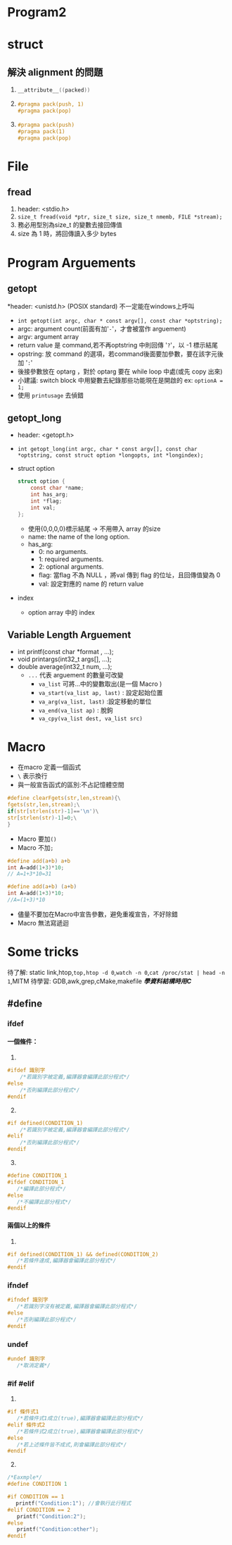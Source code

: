 # Program2

# struct

## 解決 alignment 的問題

1. ```c
   __attribute__((packed))
   ```

2. ```c
   #pragma pack(push, 1)
   #pragma pack(pop)
   ```

3. ```c
   #pragma pack(push)
   #pragma pack(1)
   #pragma pack(pop)
   ```

# File

## fread

1. header: <stdio.h>
2. `size_t fread(void *ptr, size_t size, size_t nmemb, FILE *stream);`
3. 務必用型別為size_t 的變數去接回傳值
4. size 為 1 時，將回傳讀入多少 bytes

# Program Arguements

## getopt

*header: <unistd.h> (POSIX standard) 不一定能在windows上呼叫

* `int getopt(int argc, char * const argv[], const char *optstring);`
* argc: argument count(前面有加'`-`'，才會被當作 arguement)
* argv: argument array
* return value 是 command,若不再optstring 中則回傳 '`?`'，以 -1 標示結尾
* opstring: 放 command 的選項，若command後面要加參數，要在該字元後加 '`:`'
* 後接參數放在 optarg ，對於 optarg 要在 while loop 中處(或先 copy 出來)
* 小建議: switch block 中用變數去紀錄那些功能現在是開啟的 ex: `optionA = 1;`
* 使用 `printusage` 去偵錯

## getopt_long

* header: <getopt.h> 

* `int getopt_long(int argc, char * const argv[], const char *optstring, const struct option *longopts, int *longindex);`

* struct option

  ```c
  struct option {
      const char *name;
      int has_arg;
      int *flag;
      int val;
  };
  ```

  * 使用{0,0,0,0}標示結尾 -> 不用帶入 array 的size
  * name: the name of the long option.
  * has_arg:
    * 0: no arguments.
    * 1: required arguments.
    * 2: optional arguments.
    * flag: 當flag 不為 NULL ，將val 傳到 flag 的位址，且回傳值變為 0
    * val: 設定對應的 name 的 return value

* index

  * option array 中的 index

## Variable Length Arguement

* int printf(const char *format , ...);
* void printargs(int32_t args[], ...);
* double average(int32_t num, ...);
  * `...` 代表 arguement 的數量可改變
    * `va_list` 可將...中的變數取出(是一個 Macro )
    * `va_start(va_list ap, last)` : 設定起始位置
    * `va_arg(va_list, last)` :設定移動的單位
    * `va_end(va_list ap)` : 脫鉤
    * `va_cpy(va_list dest, va_list src)`

# Macro

* 在macro 定義一個函式
* `\` 表示換行
* 與一般宣告函式的區別:不占記憶體空間

```c
#define clearFgets(str,len,stream){\
fgets(str,len,stream);\
if(str[strlen(str)-1]=='\n')\
str[strlen(str)-1]=0;\
}
```

* Macro 要加`()`
* Macro 不加`;`

```c
#define add(a+b) a+b
int A=add(1+3)*10;
// A=1+3*10=31
```

```c
#define add(a+b) (a+b)
int A=add(1+3)*10;
//A=(1+3)*10
```

* 儘量不要加在Macro中宣告參數，避免重複宣告，不好除錯
* Macro 無法寫遞迴

# Some tricks

待了解: static link,htop,`top,htop -d 0`,`watch -n 0`,`cat /proc/stat | head -n 1`,MITM
待學習: GDB,awk,grep,cMake,makefile
***學資料結構時用C***

## #define

### ifdef

#### 一個條件：

1. 

```c
#ifdef 識別字
    /*若識別字被定義,編譯器會編譯此部分程式*/
#else
    /*否則編譯此部分程式*/
#endif
```

2. 

```c
#if defined(CONDITION_1)
    /*若識別字被定義,編譯器會編譯此部分程式*/
#elif
    /*否則編譯此部分程式*/
#endif
```

3. 

```c
#define CONDITION_1
#ifdef CONDITION_1
   /*編譯此部分程式*/
#else
   /*不編譯此部分程式*/
#endif
```

#### 兩個以上的條件

1. 

```c
#if defined(CONDITION_1) && defined(CONDITION_2)
   /*若條件達成,編譯器會編譯此部分程式*/
#endif
```

### ifndef 

```c
#ifndef 識別字
   /*若識別字沒有被定義,編譯器會編譯此部分程式*/
#else
   /*否則編譯此部分程式*/
#endif
```

### undef

```c
#undef 識別字
   /*取消定義*/
```

### #if #elif

1. 

```c
#if 條件式1
   /*若條件式1成立(true),編譯器會編譯此部分程式*/
#elif 條件式2
   /*若條件式2成立(true),編譯器會編譯此部分程式*/
#else
   /*若上述條件皆不成式,則會編譯此部分程式*/
#endif
```

2. 

```c
/*Eaxmple*/
#define CONDITION 1

#if CONDITION == 1
　 printf("Condition:1"); //會執行此行程式
#elif CONDITION == 2
   printf("Condition:2");
#else
   printf("Condition:other");
#endif
```

